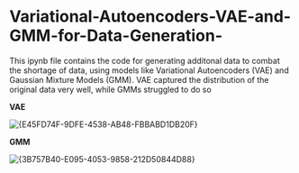 # Variational-Autoencoders-VAE-and-GMM-for-Data-Generation-

This ipynb file contains the code for generating additonal data to combat the shortage of data, using models like Variational Autoencoders (VAE) and Gaussian Mixture Models (GMM). VAE captured the distribution of the original data very well, while GMMs struggled to do so

**VAE**

![{E45FD74F-9DFE-4538-AB48-FBBABD1DB20F}](https://github.com/user-attachments/assets/c1501332-ed58-455f-9ed5-7850484f06e8)

**GMM**

![{3B757B40-E095-4053-9858-212D50844D88}](https://github.com/user-attachments/assets/b5c4e241-96ec-49ae-962b-71285a7999e6)





